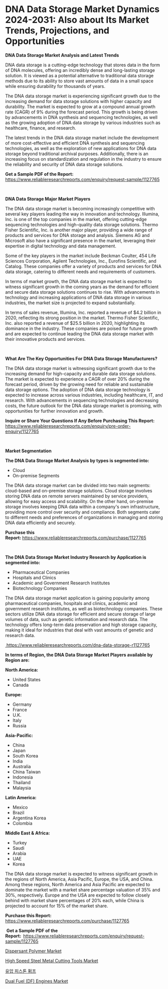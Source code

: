 <p><h1>DNA Data Storage Market Dynamics 2024-2031: Also about Its Market Trends, Projections, and Opportunities</h1></p><p><strong>DNA Data Storage Market Analysis and Latest Trends</strong></p>
<p><p>DNA data storage is a cutting-edge technology that stores data in the form of DNA molecules, offering an incredibly dense and long-lasting storage solution. It is viewed as a potential alternative to traditional data storage methods due to its ability to store vast amounts of data in a small space while ensuring durability for thousands of years.</p><p>The DNA data storage market is experiencing significant growth due to the increasing demand for data storage solutions with higher capacity and durability. The market is expected to grow at a compound annual growth rate (CAGR) of 9% during the forecast period. This growth is being driven by advancements in DNA synthesis and sequencing technologies, as well as the growing adoption of DNA data storage by various industries such as healthcare, finance, and research.</p><p>The latest trends in the DNA data storage market include the development of more cost-effective and efficient DNA synthesis and sequencing technologies, as well as the exploration of new applications for DNA data storage beyond traditional archival purposes. Additionally, there is an increasing focus on standardization and regulation in the industry to ensure the reliability and security of DNA data storage solutions.</p></p>
<p><strong>Get a Sample PDF of the Report:&nbsp;</strong> <a href="https://www.reliableresearchreports.com/enquiry/request-sample/1127765">https://www.reliableresearchreports.com/enquiry/request-sample/1127765</a></p>
<p>&nbsp;</p>
<p><strong>DNA Data Storage Major Market Players</strong></p>
<p><p>The DNA data storage market is becoming increasingly competitive with several key players leading the way in innovation and technology. Illumina, Inc. is one of the top companies in the market, offering cutting-edge sequencing technologies and high-quality data storage solutions. Thermo Fisher Scientific, Inc. is another major player, providing a wide range of products and services for DNA storage and analysis. Siemens AG and Microsoft also have a significant presence in the market, leveraging their expertise in digital technology and data management.</p><p>Some of the key players in the market include Beckman Coulter, 454 Life Sciences Corporation, Agilent Technologies, Inc., Eurofins Scientific, and Catalog. These companies offer a variety of products and services for DNA data storage, catering to different needs and requirements of customers.</p><p>In terms of market growth, the DNA data storage market is expected to witness significant growth in the coming years as the demand for efficient and secure data storage solutions continues to rise. With advancements in technology and increasing applications of DNA data storage in various industries, the market size is projected to expand substantially.</p><p>In terms of sales revenue, Illumina, Inc. reported a revenue of $4.2 billion in 2020, reflecting its strong position in the market. Thermo Fisher Scientific, Inc. also reported a revenue of $25.5 billion in 2020, highlighting its dominance in the industry. These companies are poised for future growth and are expected to continue leading the DNA data storage market with their innovative products and services.</p></p>
<p>&nbsp;</p>
<p><strong>What Are The Key Opportunities For DNA Data Storage Manufacturers?</strong></p>
<p><p>The DNA data storage market is witnessing significant growth due to the increasing demand for high-capacity and durable data storage solutions. The market is expected to experience a CAGR of over 20% during the forecast period, driven by the growing need for reliable and sustainable data storage options. The adoption of DNA data storage technology is expected to increase across various industries, including healthcare, IT, and research. With advancements in sequencing technologies and decreasing costs, the future outlook for the DNA data storage market is promising, with opportunities for further innovation and growth.</p></p>
<p><strong>Inquire or Share Your Questions If Any Before Purchasing This Report:</strong> <a href="https://www.reliableresearchreports.com/enquiry/pre-order-enquiry/1127765">https://www.reliableresearchreports.com/enquiry/pre-order-enquiry/1127765</a></p>
<p>&nbsp;</p>
<p><strong>Market Segmentation</strong></p>
<p><strong>The DNA Data Storage Market Analysis by types is segmented into:</strong></p>
<p><ul><li>Cloud</li><li>On-premise Segments</li></ul></p>
<p><p>The DNA data storage market can be divided into two main segments: cloud-based and on-premise storage solutions. Cloud storage involves storing DNA data on remote servers maintained by service providers, allowing for easy access and scalability. On the other hand, on-premise storage involves keeping DNA data within a company's own infrastructure, providing more control over security and compliance. Both segments cater to different needs and preferences of organizations in managing and storing DNA data efficiently and securely.</p></p>
<p><strong>Purchase this Report:&nbsp;</strong><a href="https://www.reliableresearchreports.com/purchase/1127765">https://www.reliableresearchreports.com/purchase/1127765</a></p>
<p>&nbsp;</p>
<p><strong>The DNA Data Storage Market Industry Research by Application is segmented into:</strong></p>
<p><ul><li>Pharmaceutical Companies</li><li>Hospitals and Clinics</li><li>Academic and Government Research Institutes</li><li>Biotechnology Companies</li></ul></p>
<p><p>The DNA data storage market application is gaining popularity among pharmaceutical companies, hospitals and clinics, academic and government research institutes, as well as biotechnology companies. These sectors utilize DNA data storage for efficient and secure storage of large volumes of data, such as genetic information and research data. The technology offers long-term data preservation and high storage capacity, making it ideal for industries that deal with vast amounts of genetic and research data.</p></p>
<p><a href="https://www.reliableresearchreports.com/dna-data-storage-r1127765">&nbsp;https://www.reliableresearchreports.com/dna-data-storage-r1127765</a></p>
<p><strong>In terms of Region, the DNA Data Storage Market Players available by Region are:</strong></p>
<p>
    <p> <strong> North America: </strong>
        <ul>
            <li>United States</li>
            <li>Canada</li>
        </ul>
        </p> 
    <p> <strong> Europe: </strong>
        <ul>
            <li>Germany</li>
            <li>France</li>
            <li>U.K.</li>
            <li>Italy</li>
            <li>Russia</li>
        </ul>
        </p> 
    <p> <strong> Asia-Pacific: </strong>
        <ul>
            <li>China</li>
            <li>Japan</li>
            <li>South Korea</li>
            <li>India</li>
            <li>Australia</li>
            <li>China Taiwan</li>
            <li>Indonesia</li>
            <li>Thailand</li>
            <li>Malaysia</li>
        </ul>
        </p> 
    <p> <strong> Latin America: </strong>
        <ul>
            <li>Mexico</li>
            <li>Brazil</li>
            <li>Argentina Korea</li>
            <li>Colombia</li>
        </ul>
        </p> 
    <p> <strong> Middle East & Africa: </strong>
        <ul>
            <li>Turkey</li>
            <li>Saudi</li>
            <li>Arabia</li>
            <li>UAE</li>
            <li>Korea</li>
        </ul>
    </p>
    </p>
<p><p>The DNA data storage market is expected to witness significant growth in the regions of North America, Asia Pacific, Europe, the USA, and China. Among these regions, North America and Asia Pacific are expected to dominate the market with a market share percentage valuation of 35% and 30%, respectively. Europe and the USA are expected to follow closely behind with market share percentages of 20% each, while China is projected to account for 15% of the market share.</p></p>
<p><strong>Purchase this Report: </strong><a href="https://www.reliableresearchreports.com/purchase/1127765">https://www.reliableresearchreports.com/purchase/1127765</a></p>
<p>&nbsp;<strong>Get a Sample PDF of the Report:&nbsp;&nbsp;</strong><a href="https://www.reliableresearchreports.com/enquiry/request-sample/1127765">https://www.reliableresearchreports.com/enquiry/request-sample/1127765</a></p>
<p><strong></strong></p>
<p><p><a href="https://github.com/EbonyHane1955/Market-Research-Report-List-1/blob/main/dispersant-polymer-market.md">Dispersant Polymer Market</a></p><p><a href="https://www.linkedin.com/pulse/high-speed-steel-metal-cutting-tools-market-key-successful-7u3ce?trackingId=h1Q%2Bpuux%2BplzIDq0XYzsVA%3D%3D">High Speed Steel Metal Cutting Tools Market</a></p><p><a href="https://github.com/RonSpencer61/Market-Research-Report-List-1/blob/main/323437551865.md">유압 피스톤 펌프</a></p><p><a href="https://www.linkedin.com/pulse/dual-fuel-df-enginesnbspmarket-focuses-market-share-zc46e">Dual Fuel (DF) Engines Market</a></p></p>